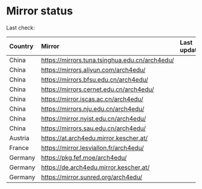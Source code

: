 <script src="./time.js"></script>
# Mirror status
Last check: <script type="text/javascript">localize(1711866092.7558727);</script>

|Country|Mirror|Last update|
|:------|:-----|:----------|
|China|https://mirrors.tuna.tsinghua.edu.cn/arch4edu/|<script type="text/javascript">localize(1711823684);</script>|
|China|https://mirrors.aliyun.com/arch4edu/|<script type="text/javascript">localize(1711823684);</script>|
|China|https://mirrors.bfsu.edu.cn/arch4edu/|<script type="text/javascript">localize(1711823684);</script>|
|China|https://mirrors.cernet.edu.cn/arch4edu/|<script type="text/javascript">localize(1711823684);</script>|
|China|https://mirror.iscas.ac.cn/arch4edu/|<script type="text/javascript">localize(1711823684);</script>|
|China|https://mirrors.nju.edu.cn/arch4edu/|<script type="text/javascript">localize(1711823684);</script>|
|China|https://mirror.nyist.edu.cn/arch4edu/|<script type="text/javascript">localize(1711823684);</script>|
|China|https://mirrors.sau.edu.cn/arch4edu/|<script type="text/javascript">localize(1711823684);</script>|
|Austria|https://at.arch4edu.mirror.kescher.at/|<script type="text/javascript">localize(1711823684);</script>|
|France|https://mirror.lesviallon.fr/arch4edu/|<script type="text/javascript">localize(1711823684);</script>|
|Germany|https://pkg.fef.moe/arch4edu/|<script type="text/javascript">localize(1711823684);</script>|
|Germany|https://de.arch4edu.mirror.kescher.at/|<script type="text/javascript">localize(1711823684);</script>|
|Germany|https://mirror.sunred.org/arch4edu/|<script type="text/javascript">localize(1711823684);</script>|

<script src="./tablefilter/tablefilter.js"></script>
<script src="./table.js"></script>